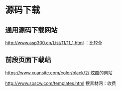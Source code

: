 # 源码下载

## 通用源码下载网站

http://www.asp300.cn/List/11/11_1.html  ：比较全





## 前段页面下载站

https://www.xuansite.com/color/black/2/  炫酷的网站





http://www.soscw.com/templates.html  搜素材网：收费
